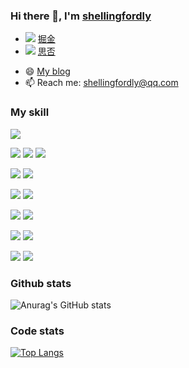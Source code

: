 ### Hi there 👋, I'm [shellingfordly](https://github.com/shellingfordly)

<ul>
  <li>
    <img src="https://lf3-cdn-tos.bytescm.com/obj/static/xitu_juejin_web/6c61ae65d1c41ae8221a670fa32d05aa.svg" style="max-width: 16px;" />
    <a href="https://juejin.cn/user/3799557993142535">  掘金</a>
  </li>
  <li>
    <img src="https://cdn.segmentfault.com/r-0e95e93b/static/sf-icon-small.82a498f6.svg" style="max-width: 16px;" />
    <a href="https://segmentfault.com/u/shellingfordly/">  思否</a>
  </li>
</ul>

- 😄 [My blog](https://shellingfordly.gitee.io/)
- 📫 Reach me: shellingfordly@qq.com

<!--
**shellingfordly/shellingfordly** is a ✨ _special_ ✨ repository because its `README.md` (this file) appears on your GitHub profile.

Here are some ideas to get you started:

- 🔭 I’m currently working on ...
- 🌱 I’m currently learning ...
- 👯 I’m looking to collaborate on ...
- 🤔 I’m looking for help with ...
- 💬 Ask me about ...
- 📫 How to reach me: ...
- 😄 Pronouns: ...
- ⚡ Fun fact: ...
-->

### My skill
[![](https://img.shields.io/badge/IDE-Visual%20Studio%20Code-blue?style=flat-square&logo=visual-studio-code&logoColor=ffffff)](https://code.visualstudio.com/)

[![](https://img.shields.io/badge/-HTML5-E34F26?style=flat-square&logo=html5&logoColor=white)](https://html.spec.whatwg.org/)
[![](https://img.shields.io/badge/-CSS3-1572B6?style=flat-square&logo=css3&logoColor=white)](https://www.w3.org/Style/CSS/)
[![](https://img.shields.io/badge/-JavaScript-f7e018?style=flat-square&logo=javascript&logoColor=white)](https://www.ecma-international.org/)

[![](https://img.shields.io/badge/-Less-43853d?style=flat-square&logo=less&logoColor=white)](https://lesscss.org/)
[![](https://img.shields.io/badge/TypeScript-cb3837?style=flat-square&logo=TypeScript&logoColor=ffffff)](https://www.typescriptlang.org/)

[![](https://img.shields.io/badge/-Vue.js-4fc08d?style=flat-square&logo=vue.js&logoColor=ffffff)](https://vuejs.org/)
[![](https://img.shields.io/badge/React-cb3837?style=flat-square&logo=React&logoColor=ffffff)](https://reactjs.org/)

[![](https://img.shields.io/badge/-NPM-cb3837?style=flat-square&logo=npm&logoColor=white)](https://npmjs.com/)
[![](https://img.shields.io/badge/-Yarn-2496ED?style=flat-square&logo=yarn&logoColor=white)](https://yarnpkg.com/)


[![](https://img.shields.io/badge/-Webpack-3776AB?style=flat-square&logo=webpack&logoColor=white)](https://webpack.js.org/)
[![](https://img.shields.io/badge/-vite-646CFF?style=flat-square&logo=vite&logoColor=ffffff)](https://vitejs.dev/)

[![](https://img.shields.io/badge/-Node.js-43853d?style=flat-square&logo=node.js&logoColor=ffffff)](https://nodejs.org/)
[![](https://img.shields.io/badge/-MongoDB-6DB33F?style=flat-square&logo=mongodb&logoColor=white)](https://www.mongodb.com/)



### Github stats
![Anurag's GitHub stats](https://github-readme-stats.vercel.app/api?username=shellingfordly&show_icons=true&theme=buefy)


### Code stats

[![Top Langs](https://github-readme-stats.vercel.app/api/top-langs/?username=shellingfordly&theme=buefy)](https://github.com/anuraghazra/github-readme-stats)


